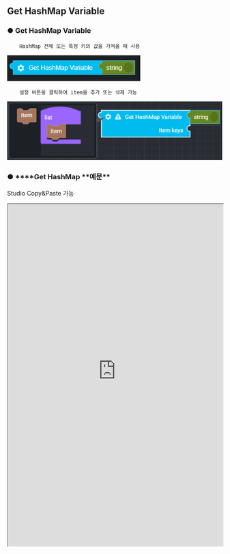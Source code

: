 ## Get HashMap Variable

### ● Get HashMap Variable

        HashMap 전체 또는 특정 키의 값을 가져올 때 사용

![](../../img/assets/image%20%285%29.png)

        설정 버튼을 클릭하여 item을 추가 또는 삭제 가능

![](../../img/assets/image%20%2881%29.png)

### ● \***\*Get HashMap **예문\*\*
<p class='comment'>Studio Copy&Paste 가능</p>
<iframe
    src="https://d1sxhpvag16wqc.cloudfront.net/v3.1.0/hashmap/get_hashmap"
    width="100%"
    height="800px"
    allow=""
    sandbox="allow-scripts allow-same-origin" />
<div class="display-pdf">
    <p><img src="../../img/assets/get_hashmap_example_1.png" alt="" /></p>
    <p><img src="../../img/assets/get_hashmap_example_2.png" alt="" /></p>
</div>

### ● \***\*Get HashMap **결과\*\*

```text
{
  "result": {
    "getAll": {
      "firstItem": {
        "key01": "value01",
        "key02": "value02",
        "key03": "value03"
      },
      "secondItem": "value04"
    },
    "getByKey": "value02",
    "getByKey2": "value04"
  }
}
```
